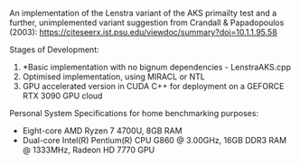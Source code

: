 An implementation of the Lenstra variant of the AKS primailty test and a further, unimplemented variant suggestion from Crandall & Papadopoulos (2003): https://citeseerx.ist.psu.edu/viewdoc/summary?doi=10.1.1.95.58

Stages of Development:
1. *Basic implementation with no bignum dependencies - LenstraAKS.cpp
2. Optimised implementation, using MIRACL or NTL
3. GPU accelerated version in CUDA C++ for deployment on a GEFORCE RTX 3090 GPU cloud

Personal System Specifications for home benchmarking purposes:
- Eight-core AMD Ryzen 7 4700U, 8GB RAM
- Dual-core Intel(R) Pentium(R) CPU G860 @ 3.00GHz, 16GB DDR3 RAM @ 1333MHz, Radeon HD 7770 GPU